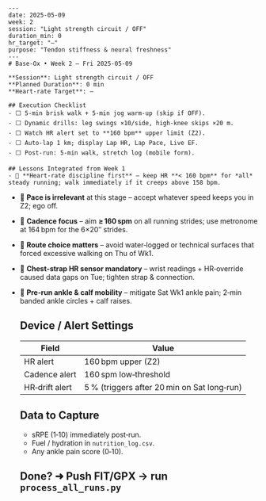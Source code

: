     ---
    date: 2025-05-09
    week: 2
    session: "Light strength circuit / OFF"
    duration_min: 0
    hr_target: "—"
    purpose: "Tendon stiffness & neural freshness"
    ---
    # Base‑Ox • Week 2 – Fri 2025-05-09

    **Session**: Light strength circuit / OFF  
    **Planned Duration**: 0 min  
    **Heart‑rate Target**: —  

    ## Execution Checklist
    - ⬜ 5‑min brisk walk + 5‑min jog warm‑up (skip if OFF).  
    - ⬜ Dynamic drills: leg swings ×10/side, high‑knee skips ×20 m.  
    - ⬜ Watch HR alert set to **160 bpm** upper limit (Z2).  
    - ⬜ Auto‑lap 1 km; display Lap HR, Lap Pace, Live EF.  
    - ⬜ Post‑run: 5‑min walk, stretch log (mobile form).  

    ## Lessons Integrated from Week 1
    - 🔸 **Heart‑rate discipline first** – keep HR **< 160 bpm** for *all* steady running; walk immediately if it creeps above 158 bpm.
- 🔸 **Pace is irrelevant** at this stage – accept whatever speed keeps you in Z2; ego off.
- 🔸 **Cadence focus** – aim **≥ 160 spm** on all running strides; use metronome at 164 bpm for the 6×20″ strides.
- 🔸 **Route choice matters** – avoid water‑logged or technical surfaces that forced excessive walking on Thu of Wk1.
- 🔸 **Chest‑strap HR sensor mandatory** – wrist readings + HR‑override caused data gaps on Tue; tighten strap & connection.
- 🔸 **Pre‑run ankle & calf mobility** – mitigate Sat Wk1 ankle pain; 2‑min banded ankle circles + calf raises.

    ## Device / Alert Settings
    | Field | Value |
    |-------|-------|
    | HR alert | 160 bpm upper (Z2) |
    | Cadence alert | 160 spm low‑threshold |
    | HR‑drift alert | 5 % (triggers after 20 min on Sat long‑run) |

    ## Data to Capture
    - sRPE (1‑10) immediately post‑run.  
    - Fuel / hydration in `nutrition_log.csv`.  
    - Any ankle pain score (0‑10).  

    ## Done?  ➜  Push FIT/GPX → run `process_all_runs.py`
